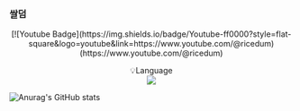 ### 쌀덤

<p align="center">
    [![Youtube Badge](https://img.shields.io/badge/Youtube-ff0000?style=flat-square&logo=youtube&link=https://www.youtube.com/@ricedum) (https://www.youtube.com/@ricedum) 
</p>

<p align="center" display="inline-block">
    💡Language <br>
    <img src="https://img.shields.io/badge/JAVA-007396?style=for-the-badge&logo=java&logoColor=white">
</p>

![Anurag's GitHub stats](https://github-readme-stats.vercel.app/api?username=ricedum&show_icons=true&theme=radical)
